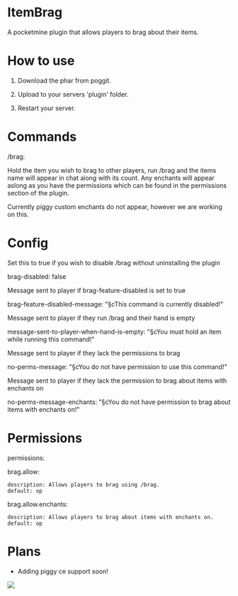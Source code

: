 # ItemBrag

A pocketmine plugin that allows players to brag about their items.

# How to use

1. Download the phar from poggit.

2. Upload to your servers 'plugin' folder.

3. Restart your server.

# Commands

/brag:

Hold the item you wish to brag to other players, run /brag and the items name will appear in chat along with its count.
Any enchants will appear aslong as you have the permissions which can be found in the permissions section of the plugin.

Currently piggy custom enchants do not appear, however we are working on this.

# Config

Set this to true if you wish to disable /brag without uninstalling the plugin

brag-disabled: false

Message sent to player if brag-feature-disabled is set to true

brag-feature-disabled-message: "§cThis command is currently disabled!"

Message sent to player if they run /brag and their hand is empty

message-sent-to-player-when-hand-is-empty: "§cYou must hold an item while running this command!"

Message sent to player if they lack the permissions to brag

no-perms-message: "§cYou do not have permission to use this command!"

Message sent to player if they lack the permission to brag about items with enchants on

no-perms-message-enchants: "§cYou do not have permission to brag about items with enchants on!"

# Permissions

permissions:

  brag.allow:
  
    description: Allows players to brag using /brag.
    default: op

  brag.allow.enchants:
  
    description: Allows players to brag about items with enchants on.
    default: op
    
# Plans

- Adding piggy ce support soon!

[![](https://poggit.pmmp.io/shield.state/ItemBrag)](https://poggit.pmmp.io/p/ItemBrag)
